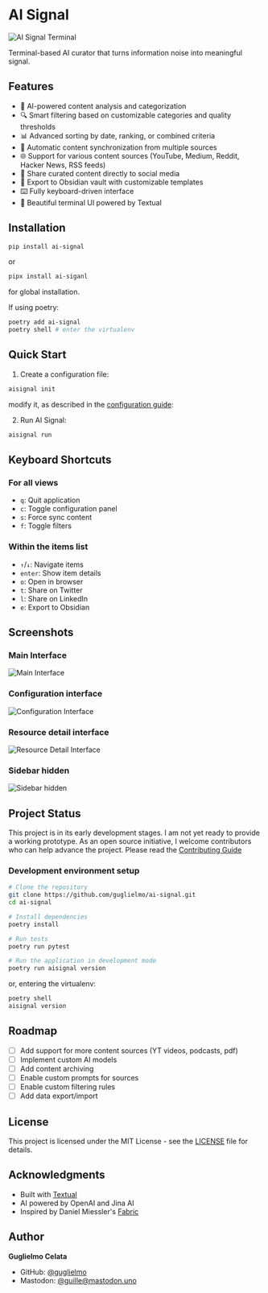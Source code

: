 # AI Signal

![AI Signal Terminal](https://raw.githubusercontent.com/guglielmo/ai-signal/main/docs/images/main.png)

Terminal-based AI curator that turns information noise into meaningful signal.

## Features

- 🤖 AI-powered content analysis and categorization
- 🔍 Smart filtering based on customizable categories and quality thresholds
- 📊 Advanced sorting by date, ranking, or combined criteria
- 🔄 Automatic content synchronization from multiple sources
- 🌐 Support for various content sources (YouTube, Medium, Reddit, Hacker News, RSS feeds)
- 📱 Share curated content directly to social media
- 📝 Export to Obsidian vault with customizable templates
- ⌨️ Fully keyboard-driven interface
- 🎨 Beautiful terminal UI powered by Textual

## Installation

```bash
pip install ai-signal
```

or 
```bash
pipx install ai-siganl
```
for global installation.


If using poetry:

```bash
poetry add ai-signal
poetry shell # enter the virtualenv
```

## Quick Start

1. Create a configuration file:
```bash
aisignal init
```
modify it, as described in the [configuration guide](docs/configuration.md):

2. Run AI Signal:
```bash
aisignal run
```

## Keyboard Shortcuts

### For all views
- `q`: Quit application
- `c`: Toggle configuration panel
- `s`: Force sync content
- `f`: Toggle filters

### Within the items list
- `↑`/`↓`: Navigate items
- `enter`: Show item details
- `o`: Open in browser
- `t`: Share on Twitter
- `l`: Share on LinkedIn
- `e`: Export to Obsidian


## Screenshots

### Main Interface
![Main Interface](https://raw.githubusercontent.com/guglielmo/ai-signal/main/docs/images/main.png)

### Configuration interface
![Configuration Interface](https://raw.githubusercontent.com/guglielmo/ai-signal/main/docs/images/configuration.png)

### Resource detail interface
![Resource Detail Interface](https://raw.githubusercontent.com/guglielmo/ai-signal/main/docs/images/detail.png)

### Sidebar hidden
![Sidebar hidden](https://raw.githubusercontent.com/guglielmo/ai-signal/main/docs/images/sidebar_hidden.png)

## Project Status

This project is in its early development stages. 
I am not yet ready to provide a working prototype. As an open source initiative, I welcome contributors 
who can help advance the project. Please read the [Contributing Guide](CONTRIBUTING.md)


### Development environment setup

```bash
# Clone the repository
git clone https://github.com/guglielmo/ai-signal.git
cd ai-signal

# Install dependencies
poetry install

# Run tests
poetry run pytest

# Run the application in development mode
poetry run aisignal version
```

or, entering the virtualenv:

```bash
poetry shell
aisignal version
```


## Roadmap
- [ ] Add support for more content sources (YT videos, podcasts, pdf)
- [ ] Implement custom AI models
- [ ] Add content archiving
- [ ] Enable custom prompts for sources
- [ ] Enable custom filtering rules
- [ ] Add data export/import

## License

This project is licensed under the MIT License - see the [LICENSE](LICENSE) file for details.

## Acknowledgments

- Built with [Textual](https://github.com/Textualize/textual)
- AI powered by OpenAI and Jina AI
- Inspired by Daniel Miessler's [Fabric](https://github.com/danielmiessler/fabric)

## Author

**Guglielmo Celata**
- GitHub: [@guglielmo](https://github.com/guglielmo)
- Mastodon: [@guille@mastodon.uno](https://mastodon.uno/@guille)